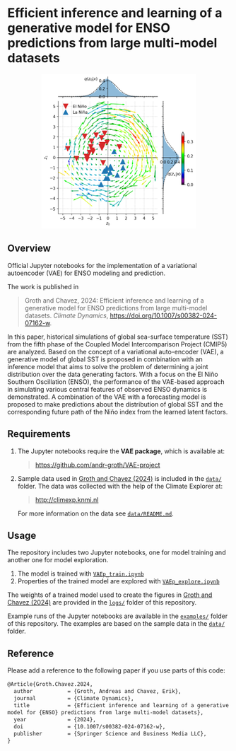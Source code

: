 # Efficient inference and learning of a generative model for ENSO predictions from large multi-model datasets

<p align="center">
  <img src="/examples/VAEp_explore_files/VAEp_explore_109_0.png" width="350"/>
</p>


## Overview

Official Jupyter notebooks for the implementation of a variational autoencoder (VAE) for ENSO modeling and prediction.

The work is published in

> Groth and Chavez, 2024:  Efficient inference and learning of a generative model for ENSO predictions from large multi-model datasets. _Climate Dynamics_, <https://doi.org/10.1007/s00382-024-07162-w>.

In this paper, historical simulations of global sea-surface temperature (SST) from the fifth phase of the Coupled Model Intercomparison Project (CMIP5) are analyzed. Based on the concept of a variational auto-encoder (VAE), a generative model of global SST is proposed in combination with an inference model that aims to solve the problem of determining a joint distribution over the data generating factors. With a focus on the El Niño Southern Oscillation (ENSO), the performance of the VAE-based approach in simulating various central features of observed ENSO dynamics is demonstrated. A combination of the VAE with a forecasting model is proposed to make predictions about the distribution of global SST and the corresponding future path of the Niño index from the learned latent factors.

## Requirements

1. The Jupyter notebooks require the __VAE package__, which is available at:

    > <https://github.com/andr-groth/VAE-project>

2. Sample data used in [Groth and Chavez (2024)](https://doi.org/10.1007/s00382-024-07162-w) is included in the [`data/`](/data/) folder. The data was collected with the help of the Climate Explorer at:

    > <http://climexp.knmi.nl>

    For more information on the data see [`data/README.md`](/data/README.md).

## Usage

The repository includes two Jupyter notebooks, one for model training and another one for model exploration.

1. The model is trained with [`VAEp_train.ipynb`](/VAEp_train.ipynb)
2. Properties of the trained model are explored with [`VAEp_explore.ipynb`](/VAEp_explore.ipynb)

The weights of a trained model used to create the figures in [Groth and Chavez (2024)](https://doi.org/10.1007/s00382-024-07162-w) are provided in the [`logs/`](/logs/) folder of this repository.

Example runs of the Jupyter notebooks are available in the [`examples/`](/examples/) folder of this repository. The examples are based on the sample data in the [`data/`](/data/) folder.

## Reference
Please add a reference to the following paper if you use parts of this code:

```
@Article{Groth.Chavez.2024,
  author           = {Groth, Andreas and Chavez, Erik},
  journal          = {Climate Dynamics},
  title            = {Efficient inference and learning of a generative model for {ENSO} predictions from large multi-model datasets},
  year             = {2024},
  doi              = {10.1007/s00382-024-07162-w},
  publisher        = {Springer Science and Business Media LLC},
}
```
